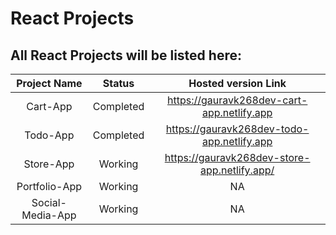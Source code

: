 # React Projects

## All React Projects will be listed here:

| Project Name | Status | Hosted version Link |
| :---: | :----: | :---: |
| Cart-App | Completed | https://gauravk268dev-cart-app.netlify.app |
| Todo-App | Completed | https://gauravk268dev-todo-app.netlify.app |
| Store-App | Working | https://gauravk268dev-store-app.netlify.app/ |
| Portfolio-App | Working | NA |
| Social-Media-App | Working | NA |
